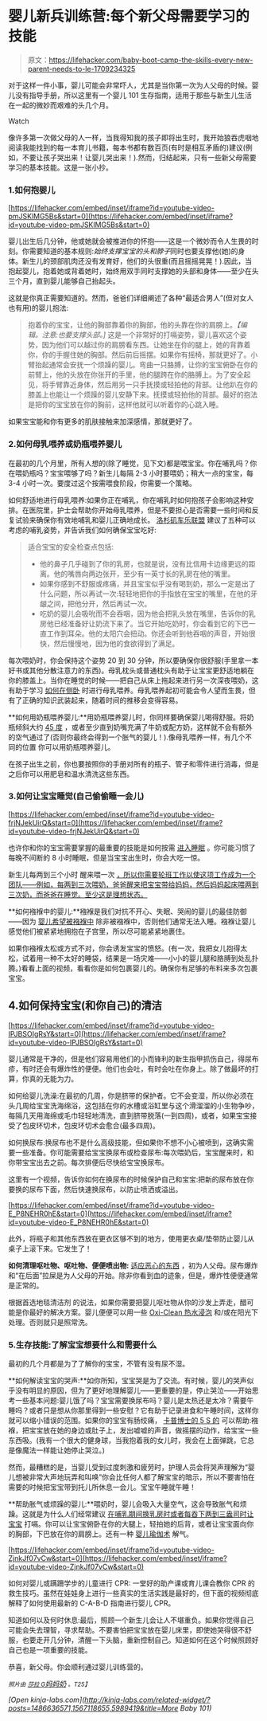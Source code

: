 # 婴儿新兵训练营:每个新父母需要学习的技能

> 原文：<https://lifehacker.com/baby-boot-camp-the-skills-every-new-parent-needs-to-le-1709234325>

对于这样一件小事，婴儿可能会非常吓人，尤其是当你第一次为人父母的时候。婴儿没有指导手册，所以这里有一个婴儿 101 生存指南，适用于那些与新生儿生活在一起的微妙而艰难的头几个月。

Watch

像许多第一次做父母的人一样，当我得知我的孩子即将出生时，我开始狼吞虎咽地阅读我能找到的每一本育儿书籍，每本书都有数百页(有时是相互矛盾的)建议(例如，不要让孩子哭出来！让婴儿哭出来！).然而，归结起来，只有一些新父母需要学习的基本技能。这是一张小抄。

### 1.如何抱婴儿

 [https://lifehacker.com/embed/inset/iframe?id=youtube-video-pmJSKlMG5Bs&start=0](https://lifehacker.com/embed/inset/iframe?id=youtube-video-pmJSKlMG5Bs&start=0) 

婴儿出生后几分钟，他或她就会被推进你的怀抱——这是一个微妙而令人生畏的时刻。你需要知道的基本规则:*始终支撑宝宝的头和脖子*同时也要支撑他(她)的身体。新生儿的颈部肌肉还没有发育好，他们的头很重(而且摇摇晃晃！).因此，当抱起婴儿，抱着她或背着她时，始终用双手同时支撑她的头部和身体——至少在头三个月，直到婴儿能够自己抬起头。

这就是你真正需要知道的。然而，爸爸们详细阐述了各种“最适合男人”(但对女人也有用)的婴儿抱法:

> 抱着你的宝宝，让他的胸部靠着你的胸部，他的头靠在你的肩膀上。*【编辑。注意:也要支撑头部。]* 这是一个非常好的打嗝姿势，婴儿喜欢这个姿势，因为他们可以越过你的肩膀看东西。让她坐在你的腿上，她的背靠着你，你的手握住她的胸部。然后前后摇摆。如果你有摇椅，那就更好了。小臂抬起通常会安抚一个烦躁的婴儿。弯曲一只胳膊，让你的宝宝俯卧在你的前臂上，他的头放在你张开的手里，他的腿跨在你的胳膊上。为了安全起见，将手臂靠近身体，然后用另一只手抚摸或轻拍他的背部。让他趴在你的膝盖上也能让一个烦躁的婴儿安静下来。抚摸或轻拍他的背部。最好的抱法是把你的宝宝放在你的胸前，这样他就可以听着你的心跳入睡。

如果宝宝能和你有更多的肌肤接触来加深感情，那就更好了。

### 2.如何母乳喂养或奶瓶喂养婴儿

在最初的几个月里，所有人想的(除了睡觉，见下文)都是喂宝宝。你在哺乳吗？你在喂奶瓶吗？宝宝喂够了吗？新生儿每隔 2-3 小时要喂奶；稍大一点的宝宝，每 3-4 小时一次。要度过这个按需喂食阶段，你需要一个策略。

如何舒适地进行母乳喂养:如果你正在哺乳，你在哺乳时如何抱孩子会影响这种安排。在医院里，护士会帮助你开始母乳喂养，但是不要担心是否需要一些时间和反复试验来确保你有效地哺乳和婴儿正确地成长。 [洛杉矶车乐联盟](http://www.llli.org/faq/positioning.html) 建议了五种可以考虑的哺乳姿势，并告诉我们如何确保宝宝吃好:

> 适合宝宝的安全检查点包括:
> 
> *   他的鼻子几乎碰到了你的乳房，也就是说，没有比信用卡边缘更远的距离。他的嘴唇向两边张开，至少有一英寸长的乳房在他的嘴里。
> *   如果你感到不舒服或疼痛，并且宝宝似乎没有喝到奶，那么一定是出了什么问题，所以再试一次:轻轻地把你的手指放在宝宝的嘴里，在他的牙龈之间，把他分开，然后再试一次。
> *   吃奶的婴儿会吸吮而不会吞咽，因为他会把乳头放在嘴里，告诉你的乳房他已经准备好让奶流下来了。当它开始吃奶时，你会看到它的下巴一直工作到耳朵。他的太阳穴会扭动。你还会听到他吞咽的声音，开始很快，然后慢慢地，因为他的食欲得到了满足。

每次喂奶时，你会保持这个姿势 20 到 30 分钟，所以要确保你很舒服(手里拿一本好书或其他分散注意力的东西)。母乳枕头或普通枕头有助于让宝宝更舒适地躺在你的膝盖上。当你在睡觉的时候——把自己从床上拖起来进行另一次深夜喂奶，这有助于学习 [如何在侧卧](https://www.breastfeeding.asn.au/bf-info/early-days/breastfeeding-while-lying-down) 时进行母乳喂养。母乳喂养起初可能会令人望而生畏，但有了正确的知识武装起来，随着时间的推移会变得容易。

**如何用奶瓶喂养婴儿:**用奶瓶喂养婴儿时，你同样要确保婴儿喝得舒服。将奶瓶倾斜大约 [45 度](http://www.babycenter.com/0_bottle-feeding-basics_752.bc) ，或者至少直到奶嘴充满了牛奶或配方奶，这样就不会有额外的空气通过了(否则你最终会得到一个胀气的婴儿！).像母乳喂养一样，有几个不同的位置 你可以用奶瓶喂养婴儿。

在孩子出生之前，你也要按照你的手册对所有的瓶子、管子和零件进行消毒，但是之后你可以用肥皂和温水清洗这些东西。

### 3.如何让宝宝睡觉(自己偷偷睡一会儿)

 [https://lifehacker.com/embed/inset/iframe?id=youtube-video-frjNJekUirQ&start=0](https://lifehacker.com/embed/inset/iframe?id=youtube-video-frjNJekUirQ&start=0) 

也许你和你的宝宝需要掌握的最重要的技能是如何按需 [进入睡眠](http://lifehacker.com/how-to-get-your-kids-to-go-the-f-to-sleep-an-age-by-1486636571#_ga=1.212059604.1563956050.1433257730) 。你可能习惯了每晚不间断的 8 小时睡眠，但是当宝宝出生时，你会大吃一惊。

新生儿每两到三个小时 醒来喂一次 [，所以你需要轮班工作以使这项工作成为一个团队——例如，每两到三次喂奶，爸爸醒来把宝宝带给妈妈，然后妈妈起床喂两到三次奶，而爸爸在睡觉。至少这是理想状态。](http://www.mayoclinic.org/healthy-lifestyle/infant-and-toddler-health/in-depth/healthy-baby/art-20047741)

**如何襁褓中的婴儿:**襁褓是我们对抗不开心、失眠、哭闹的婴儿的最佳防御——因为 [婴儿希望被襁褓中](https://books.google.com/books?id=NIo3RQmYLqQC&pg=PT170&lpg=PT170&dq=swaddling+science&source=bl&ots=zvzGoEomMS&sig=dcHHHpDQVIasxBVjCph99XpFPYM&hl=en&sa=X&ei=mhBxVbTSI9ejyATasoL4BA&ved=0CE8Q6AEwCDgK#v=onepage&q&f=false) 除非被襁褓中，否则他们通常无法入睡。襁褓让婴儿感觉他们被紧紧地拥抱在子宫里，所以尽可能紧紧地裹住。

如果你襁褓太松或方式不对，你会诱发宝宝的愤怒。(有一次，我把女儿抱得太松，试着用一种不太好的睡袋，结果是一场灾难——小小的婴儿腿和胳膊到处乱扑腾。)看看上面的视频，看看你是如何包裹婴儿的。确保你有足够的布料来多次包裹宝宝。

## 4.如何保持宝宝(和你自己)的清洁

 [https://lifehacker.com/embed/inset/iframe?id=youtube-video-IPJBSOIgRsY&start=0](https://lifehacker.com/embed/inset/iframe?id=youtube-video-IPJBSOIgRsY&start=0) 

婴儿通常是干净的，但是他们容易用他们的小而锋利的新生指甲抓伤自己，得尿布疹，有时还会有爆炸性的便便。他们也会吐，有时会吐在你身上。除了做最坏的打算，你真的无能为力。

如何给婴儿洗澡:在最初的几周，你是脐带的保护者。它不会变湿，所以你必须在头几周给宝宝洗海绵浴，这包括在你的水槽或浴缸里与这个滑溜溜的小生物争吵，每隔几天用海绵或毛巾轻轻地清洗，直到脐带脱落(一到四周)，或者，如果宝宝接受了包皮环切术，包皮环切术会愈合(最多四周)。

如何换尿布:换尿布也不是什么高级技能，但如果你不想不小心被喷到，这确实需要一些准备。你可能需要给宝宝换尿布或检查尿布:每次喂奶后，宝宝醒来时，和你带宝宝出去之前。每次排便后尽快给宝宝换尿布。

这里有一个视频，告诉你如何在换尿布的时候保护自己和宝宝:把新的尿布放在你要换的尿布下面，然后快速换尿布，以防止喷洒或溢出。

 [https://lifehacker.com/embed/inset/iframe?id=youtube-video-E_P8NEHR0hE&start=0](https://lifehacker.com/embed/inset/iframe?id=youtube-video-E_P8NEHR0hE&start=0) 

此外，将瓶子和其他东西放在更衣区够不到的地方，使用更衣桌/垫带防止婴儿从桌子上滚下来。它发生了！

**如何清理呕吐物、呕吐物、便便喷出物:** [适应恶心的东西](http://lifehacker.com/10-things-i-wish-i-had-known-before-becoming-a-parent-5989419#_ga=1.142722933.1563956050.1433257730) ，初为人父母。尿布爆炸和“在后面”拉屎是为人父母的开始。除非你看到血的迹象，但是，爆炸性便便通常是正常的。

根据首选地毯清洁剂 的说法，如果你需要把婴儿呕吐物从你的沙发上弄走，醋可能是你最好的解决方案。婴儿便便可以用一些 [Oxi-Clean 热水浸泡](http://www.babycenter.com/400_whats-the-best-way-to-clean-poop-out-of-baby-clothes-after-a_6676416_838.bc) 和/或在阳光下处理。否则就只是照常洗。

### 5.生存技能:了解宝宝想要什么和需要什么

最初的几个月都是为了了解你的宝宝，不管有没有尿不湿。

**如何解读宝宝的哭声:**如你所知，宝宝哭是为了交流。有时候，婴儿的哭声似乎没有明显的原因，但为了更好地理解婴儿——更重要的是，停止哭泣——开始思考一些基本问题:婴儿饿了吗？宝宝需要换尿布吗？婴儿是太热还是太冷？需要午睡吗？或者只是想从你那里得到一些安慰？它有助于记录进食和午睡时间，这样你就可以缩小错误的范围。如果你的宝宝有肠绞痛， [卡普博士的 5 S 的](http://www.happiestbaby.com/5-ss-system-may-help-colic-symptoms/) 可以帮助:襁褓，把宝宝放在她的身边或肚子上，发出嘘嘘的声音，做摇摆的动作，给宝宝一些东西吸。(我有一个很大的健身球，当我抱着我的女儿时，我会在上面弹跳，它总是像魔法一样能让她停止哭泣。)

然而，最糟糕的是，当婴儿受到过度刺激和疲劳时，护理人员会将哭声理解为“婴儿想被非常大声地玩弄和叫唤”你会比任何人都了解宝宝的暗示，所以不要害怕在需要的时候把宝宝带到托儿所休息一会儿。宝宝午睡就午睡！

**帮助胀气或烦躁的婴儿:**喂奶时，婴儿会吸入大量空气，这会导致胀气和烦躁。这就是为什么人们经常建议 [在哺乳期间换乳房时或者每吞下两到三盎司时让宝宝](http://www.thebump.com/a/how-to-burp-a-baby) 打嗝。你可以让宝宝俯卧在你的大腿上，轻拍她的后背，或者让宝宝面向你的胸部，下巴放在你的肩膀上。还有一种 [婴儿瑜伽术](https://www.youtube.com/watch?v=7PF9aMaLbGc) 解气。

 [https://lifehacker.com/embed/inset/iframe?id=youtube-video-ZjnkJf07vCw&start=0](https://lifehacker.com/embed/inset/iframe?id=youtube-video-ZjnkJf07vCw&start=0) 

如何对婴儿或蹒跚学步的儿童进行 CPR: 一堂好的助产课或育儿课会教你 CPR 的救生技巧。虽然在娃娃身上进行一些真实的生活实践是最好的，但下面的视频彻底解释了如何使用最新的 C-A-B-D 指南进行婴儿 CPR。

知道如何以及何时休息:最后，照顾一个新生儿会让人不堪重负。如果你觉得自己可能会失去理智，寻求帮助。不要害怕把宝宝放在婴儿床里，即使她哭得很不舒服，也要走开几分钟，清醒一下头脑，重新控制自己。知道如何在这个时候照顾好自己也是一项重要的技能。

恭喜，新父母。你会顺利通过婴儿训练营的。

<small>*照片由*</small> [<small>*莎拉 G*</small>](https://www.flickr.com/photos/fat_tony/2218121702/in/photolist-4o1siC-4nWogn-4nWof4-4o1sfA-4o1soq-4o1snW-4nWodP-4o1sf1-4QdKVo-4o1sg3-4nWogP-4khg59-4nWoat-4o1sdY-4Q9tHx-7EqoNS-9MYsG9-65HuaE-8vBVTe-8vBWaH-boqhxE-MPx8W-9x8AAb-nBE52C-4wY4uv-8G3prr-6dMz4Z-gv3ocx-6fiunH-jxe6VX-94gtGB-NcFBi-NcztC-9tacM7-9t7d4D-9fBxXM-2KDzmn-4tftbU-9fBxVp-8MnBGX-7Xuu6R-7XxHr1-7XxHrj-rp8Mpn-d757bS-9fBxVZ-4mMndt-6zWgCn-5WxgGR-gv3J59)<small></small>*[*妈妈奶*](http://mama-milk.co.uk/breastfeeding-with-large-breasts-top-5-tips/) <small>*。*T25】</small>*

*[Open *kinja-labs.com*](http://kinja-labs.com/related-widget/?posts=1486636571,1567118655,5989419&title=More Baby 101)*